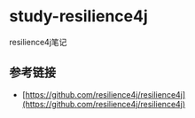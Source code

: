 # study-resilience4j #

resilience4j笔记

## 参考链接 ##
- [https://github.com/resilience4j/resilience4j](https://github.com/resilience4j/resilience4j)